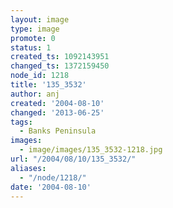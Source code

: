 ```yaml
---
layout: image
type: image
promote: 0
status: 1
created_ts: 1092143951
changed_ts: 1372159450
node_id: 1218
title: '135_3532'
author: anj
created: '2004-08-10'
changed: '2013-06-25'
tags:
  - Banks Peninsula
images:
  - image/images/135_3532-1218.jpg
url: "/2004/08/10/135_3532/"
aliases:
  - "/node/1218/"
date: '2004-08-10'
---
```


